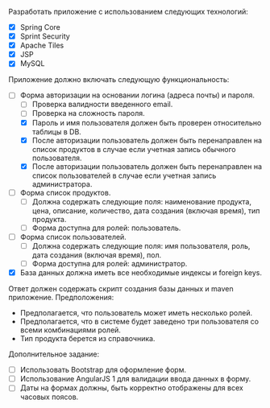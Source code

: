 Разработать приложение с использованием следующих технологий:
- [x] Spring Core
- [x] Sprint Security
- [x] Apache Tiles
- [x] JSP
- [x] MySQL

Приложение должно включать следующую функциональность:
- [ ] Форма авторизации на основании логина (адреса почты) и пароля.
    - [ ] Проверка валидности введенного email.
    - [ ] Проверка на сложность пароля.
    - [x] Пароль и имя пользователя должен быть проверен относительно таблицы в DB.
    - [x] После авторизации пользователь должен быть перенаправлен на список продуктов в случае если учетная запись обычного пользователя.
    - [x] После авторизации пользователь должен быть перенаправлен на список пользователей в случае если учетная запись администратора.
- [ ] Форма список продуктов.
    - [ ] Должна содержать следующие поля: наименование продукта, цена, описание, количество, дата создания (включая время), тип продукта.
    - [ ] Форма доступна для ролей: пользователь.
- [ ] Форма список пользователей.
    - [ ] Должна содержать следующие поля: имя пользователя, роль, дата создания (включая время), пол.
    - [ ] Форма доступна для ролей: администратор.
- [x] База данных должна иметь все необходимые индексы и foreign keys.

Ответ должен содержать скрипт создания базы данных и maven приложение.
Предположения:
- Предполагается, что пользователь может иметь несколько ролей.
- Предполагается, что в системе будет заведено три пользователя со всеми комбинациями ролей.
- Тип продукта берется из справочника.

Дополнительное задание:
- [ ] Использовать Bootstrap для оформление форм.
- [ ] Использование AngularJS 1 для валидации ввода данных в форму.
- [ ] Даты на формах должны, быть корректно отображены для всех часовых поясов.